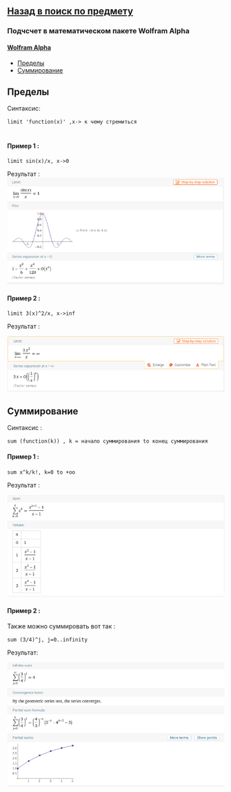 ## [Назад в поиск по предмету](https://github.com/ifanzilka/Mathematics_KPFU/blob/master/links/mathematical-analysis.md)

### Подчсчет в математическом пакете Wolfram Alpha
#### [Wolfram Alpha](https://www.wolframalpha.com/)

* [Пределы](#пределы)
* [Суммирование](#суммирование)

## Пределы 
  Синтаксис:
 
    limit 'function(x)' ,x-> к чему стремиться
#
#### Пример 1 :
    
    limit sin(x)/x, x->0
Результат :    
![Альтернативный текст](https://github.com/ifanzilka/Mathematics_KPFU/blob/master/links/books_mathematical_analysis/wolfram/img/image.png)

#### Пример 2 :
    
    limit 3(x)^2/x, x->inf
Результат :  

![Альтернативный текст](https://github.com/ifanzilka/Mathematics_KPFU/blob/master/links/books_mathematical_analysis/wolfram/img/Screenshot_20201006_195710.png)
##  Суммирование
Синтаксис :
    
    sum (function(k)) , k = начало суммирования to конец суммирования
#### Пример 1 :   
    sum x^k/k!, k=0 to +oo
Результат :

![Альтернативный текст](https://github.com/ifanzilka/Mathematics_KPFU/blob/master/links/books_mathematical_analysis/wolfram/img/Screenshot_20201006_203634.png)    
#### Пример 2 :
Также можно суммировать вот так :

    sum (3/4)^j, j=0..infinity
Результат:

![Альтернативный текст](https://github.com/ifanzilka/Mathematics_KPFU/blob/master/links/books_mathematical_analysis/wolfram/img/Screenshot_20201006_204616.png)


